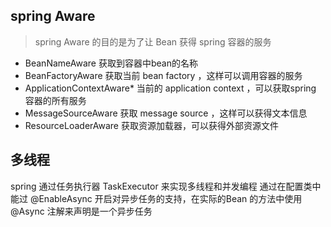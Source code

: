 ## spring Aware
> spring Aware 的目的是为了让 Bean 获得 spring 容器的服务
- BeanNameAware 获取到容器中bean的名称
- BeanFactoryAware 获取当前 bean factory ，这样可以调用容器的服务
- ApplicationContextAware*  当前的 application context ，可以获取spring 容器的所有服务
- MessageSourceAware  获取 message source ，这样可以获得文本信息
- ResourceLoaderAware 获取资源加载器，可以获得外部资源文件

## 多线程 
spring 通过任务执行器 TaskExecutor 来实现多线程和并发编程
通过在配置类中能过 @EnableAsync 开启对异步任务的支持，在实际的Bean 的方法中使用@Async 注解来声明是一个异步任务